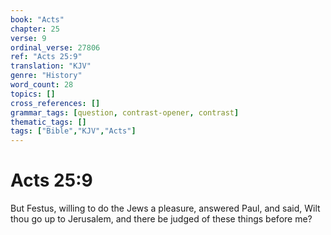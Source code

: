 ```yaml
---
book: "Acts"
chapter: 25
verse: 9
ordinal_verse: 27806
ref: "Acts 25:9"
translation: "KJV"
genre: "History"
word_count: 28
topics: []
cross_references: []
grammar_tags: [question, contrast-opener, contrast]
thematic_tags: []
tags: ["Bible","KJV","Acts"]
---
```


# Acts 25:9

But Festus, willing to do the Jews a pleasure, answered Paul, and said, Wilt thou go up to Jerusalem, and there be judged of these things before me?
